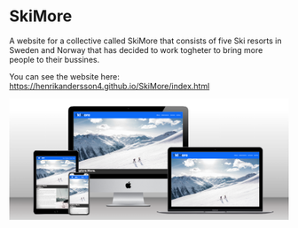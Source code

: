 # SkiMore

A website for a collective called SkiMore that consists of five Ski resorts in Sweden and Norway that has decided to work togheter to bring more people to their bussines.


You can see the website here: <https://henrikandersson4.github.io/SkiMore/index.html>


![Picture of the website on diffrent dwewvices to show responsivness](/assets/images/responsive-image.png)
